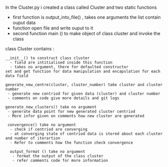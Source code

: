 In the Cluster.py i created a class called Cluster and two static functions 
  - first function is  output_into_file() , takes one arguments the list contain ouput data
  - function open file and write ouput to it
  - second function main () to make object of class cluster and invoke the class

class Cluster contains :
    
    __init__() to construct class cluster 
      - field are intitialised inside this function
      - takes no argument, there for defaulted constructor
    set and get function for data manipulation and encapslation for each data field
    
    generate_new_centre(cluster, cluster_number) take cluster and cluster number
     - generate new centriod for given data (cluster) and cluster number 
     - comments on code give more details and git logs
     
    generate_new_clusters() take no argument
     - generate data point for new generated cluster centriod 
     - More infor given on comments how new cluster are generated
    
     convergence() take no argument
      - check if centriod are converging 
      - at converging state of centriod data is stored about each cluster and number of iterartion
      - Refer to comments how the function check convergence
     
      output_format () take no argument 
       - format the output of the class cluster
       - refer comments code for more information
       
    
    
  

